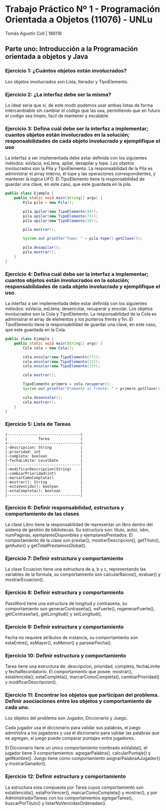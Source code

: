 # Trabajo Práctico Nº 1 - Programación Orientada a Objetos (11076) - UNLu
Tomás Agustín Coll | 186116

## Parte uno: Introducción a la Programación orientada a objetos y Java

### Ejercicio 1: ¿Cuántos objetos están involucrados?
Los objetos involucrados son Lista, Iterador y TipoElemento.

### Ejercicio 2: ¿La interfaz debe ser la misma?
Lo ideal seria que si, de este modo podemos usar ambas listas de forma intercambiable sin cambiar el código que las usa, permitiendo que en futuro el codigo sea limpio, facil de mantener y escalable.

### Ejercicio 3: Defina cuál debe ser la interfaz a implementar; cuantos objetos están involucrados en la solución; responsabilidades de cada objeto involucrado y ejemplifique el uso
La interfaz a ser implementada debe estar definida con los siguientes métodos: esVacia, esLlena, apilar, desapilar y tope. Los objetos involucrados son la Pila y TipoElemento. La responsabilidad de la Pila es administrar el array interno, el tope y las operaciones correspondientes, y mantener la logica LIFO. El TipoElemento tiene la responsabilidad de guardar una clave, en este caso, que este guardada en la pila.

```java
public class Ejemplo {
    public static void main(String[] args) {
        Pila pila = new Pila();

        pila.apilar(new TipoElemento(44));
        pila.apilar(new TipoElemento(73));
        pila.apilar(new TipoElemento(10));

        pila.mostrar();

        System.out.println("Tope: " + pila.tope().getClave());

        pila.desapilar();
        pila.mostrar();
    }
}
```

### Ejercicio 4: Defina cuál debe ser la interfaz a implementar; cuantos objetos están involucrados en la solución; responsabilidades de cada objeto involucrado y ejemplifique el uso.
La interfaz a ser implementada debe estar definida con los siguientes métodos: esVacia, esLlena, desencolar, recuperar y encolar. Los objetos involucrados son la Cola y TipoElemento. La responsabilidad de la Cola es administrar el array de elementos y los punteros frente y fin. El TipoElemento tiene la responsabilidad de guardar una clave, en este caso, que este guardada en la Cola.

```java
public class Ejemplo {
    public static void main(String[] args) {
        Cola cola = new Cola();

        cola.encolar(new TipoElemento(77));
        cola.encolar(new TipoElemento(22));
        cola.encolar(new TipoElemento(13));

        cola.mostrar();

        TipoElemento primero = cola.recuperar();
        System.out.println("Elemento al frente: " + primero.getClave());

        cola.desencolar();
        cola.mostrar();
    }
}
```

### Ejercicio 5: Lista de Tareas
```
<--------------------------------->
|              Tarea              |
<--------------------------------->
|-descripcion: String             |
|-prioridad: int                  |
|-completa: boolean               |
|-fechaLimite: LocalDate          |
|---------------------------------|
|-modificarDescripcion(String)    |
|-cambiarPrioridad(int)           |
|-marcarComoCompleta()            |
|-mostrar(): String               |
|-estaVencida(): boolean          |
|-estaCompleta(): boolean         |
|---------------------------------|
```

### Ejercicio 6: Definir responsabilidad, estructura y comportamiento de las clases
La clase Libro tiene la responsabilidad de representar un libro dentro del sistema de gestión de bibliotecas. Su estructura son: titulo, autor, isbn, numPaginas, ejemplaresDisponibles y ejemplaresPrestados. El comportamiento de la clase son prestar(), mostrarDescripcion(), getTitulo(), getAutor() y getTotalPrestamosGlobal().

### Ejercicio 7: Definir estructura y comportamiento
La clase Ecuacion tiene una estructura de a, b y c, representando las variables de la formula, su comportamiento son calcularRaices(), evaluar() y mostrarEcuacion().

### Ejercicio 8: Definir estructura y comportamiento
PassWord tiene una estructura de longitud y contraseña, su comportamiento son generarContraseña(), esFuerte(), regenerarFuerte(), getContraseña(), getLongitud() y setLongitud().

### Ejercicio 9: Definir estructura y comportamiento
Fecha no requiere atributos de instancia, su comportamiento son estaEntre(), esMayor(), esMenor() y parsearFecha().

### Ejercicio 10: Definir estructura y comportamiento
Tarea tiene una estructura de: descripcion, prioridad, completa, fechaLimite y fechaRecordatorio. El comportamiento que posee: mostrar(), estaVencida(), estaCompleta(), marcarComoCompleta(), cambiarPrioridad() y modificarDescripcion().

### Ejercicio 11: Encontrar los objetos que participan del problema. Definir asociaciones entre los objetos y comportamiento de cada uno.
Los objetos del problema son Jugador, Diccionario y Juego.

Cada jugador usa el diccionario para validar sus palabras, el juego administra a los jugadores y usa el diccionario para validar las palabras que se agregan, el juego puede comparar puntajes entre jugadores. 

El Diccionario tiene un unico comportamiento nombrado esValida(), el jugador tiene 3 comportamientos: agregarPalabra(), calcularPuntaje() y getNombre(). Juego tiene como comportamiento asignarPalabraAJugador() y mostrarGanador().

### Ejercicio 12: Definir estructura y comportamiento
La estructura esta compuesta por Tarea cuyos comportamiento son estaVencida(), estaPorVencer(), marcarComoCompleta() y mostrar(), y por AdministradorTareas con los comportamientos agregarTarea(), buscarPorTitulo() y listarNoVencidasOrdenadas().
